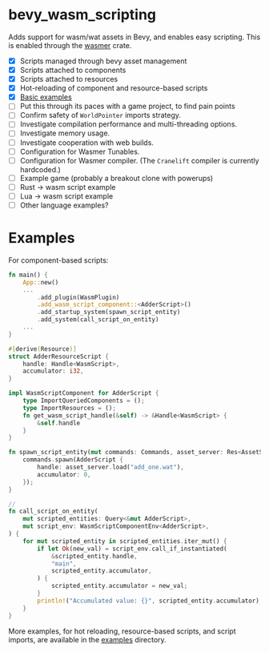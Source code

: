 # bevy_wasm_scripting
Adds support for wasm/wat assets in Bevy, and enables easy scripting. This is enabled through the [wasmer](https://github.com/wasmerio/wasmer) crate. 

- [x] Scripts managed through bevy asset management
- [x] Scripts attached to components
- [x] Scripts attached to resources
- [x] Hot-reloading of component and resource-based scripts
- [x] [Basic examples](examples)
- [ ] Put this through its paces with a game project, to find pain points
- [ ] Confirm safety of `WorldPointer` imports strategy.
- [ ] Investigate compilation performance and multi-threading options.
- [ ] Investigate memory usage.
- [ ] Investigate cooperation with web builds.
- [ ] Configuration for Wasmer Tunables.
- [ ] Configuration for Wasmer compiler. (The `Cranelift` compiler is currently hardcoded.)
- [ ] Example game (probably a breakout clone with powerups)
- [ ] Rust -> wasm script example
- [ ] Lua -> wasm script example
- [ ] Other language examples?

# Examples
For component-based scripts:
```rust
fn main() {
    App::new()
    ...
        .add_plugin(WasmPlugin)
        .add_wasm_script_component::<AdderScript>()
        .add_startup_system(spawn_script_entity)
        .add_system(call_script_on_entity)
    ...
}

#[derive(Resource)]
struct AdderResourceScript {
    handle: Handle<WasmScript>,
    accumulator: i32,
}

impl WasmScriptComponent for AdderScript {
    type ImportQueriedComponents = ();
    type ImportResources = ();
    fn get_wasm_script_handle(&self) -> &Handle<WasmScript> {
        &self.handle
    }
}

fn spawn_script_entity(mut commands: Commands, asset_server: Res<AssetServer>) {
    commands.spawn(AdderScript {
        handle: asset_server.load("add_one.wat"),
        accumulator: 0,
    });
}

// 
fn call_script_on_entity(
    mut scripted_entities: Query<&mut AdderScript>,
    mut script_env: WasmScriptComponentEnv<AdderScript>,
) {
    for mut scripted_entity in scripted_entities.iter_mut() {
        if let Ok(new_val) = script_env.call_if_instantiated(
            &scripted_entity.handle,
            "main",
            scripted_entity.accumulator,
        ) {
            scripted_entity.accumulator = new_val;
        }
        println!("Accumulated value: {}", scripted_entity.accumulator);
    }
}
```

More examples, for hot reloading, resource-based scripts, and script imports, are available in the [examples](examples) directory.
